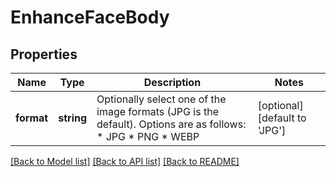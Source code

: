 # EnhanceFaceBody

## Properties
Name | Type | Description | Notes
------------ | ------------- | ------------- | -------------
**format** | **string** | Optionally select one of the image formats (JPG is the default). Options are as follows:   * JPG   * PNG   * WEBP | [optional] [default to 'JPG']

[[Back to Model list]](../../README.md#documentation-for-models) [[Back to API list]](../../README.md#documentation-for-api-endpoints) [[Back to README]](../../README.md)

